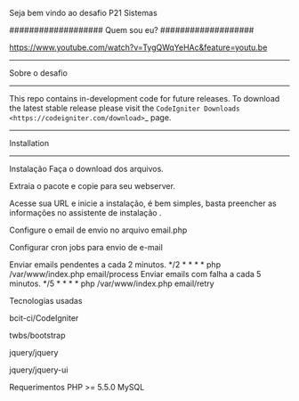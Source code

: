 Seja bem vindo ao desafio P21 Sistemas

###################
Quem sou eu?
###################

https://www.youtube.com/watch?v=TygQWqYeHAc&feature=youtu.be

*******************
Sobre o desafio
*******************

This repo contains in-development code for future releases. To download the
latest stable release please visit the `CodeIgniter Downloads
<https://codeigniter.com/download>`_ page.


************
Installation
************


Instalação
Faça o download dos arquivos.

Extraia o pacote e copie para seu webserver.

Acesse sua URL e inicie a instalação, é bem simples, basta preencher as informações no assistente de instalação .

Configure o email de envio no arquivo email.php

Configurar cron jobs para envio de e-mail

Enviar emails pendentes a cada 2 minutos.
*/2 * * * * php /var/www/index.php email/process
Enviar emails com falha a cada 5 minutos.
*/5 * * * * php /var/www/index.php email/retry


Tecnologias usadas

bcit-ci/CodeIgniter

twbs/bootstrap

jquery/jquery

jquery/jquery-ui



Requerimentos
PHP >= 5.5.0
MySQL
